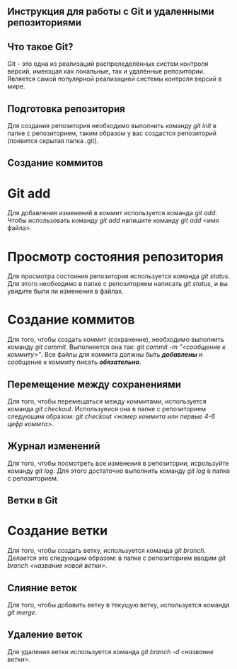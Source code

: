## Инструкция для работы с Git и удаленными репозиториями

## Что такое Git?

Git - это одна из реализаций распреледелённых систем контроля версий, имеющая как локальные, так и удалённые репозитории. Является самой популярной реализацией системы контроля версий в мире.


## Подготовка репозитория

Для создания репозитория необходимо выполнить команду *git init* в папке с репозиторием, таким образом у вас создастся репозиторий (появится скрытая папка .git).

## Создание коммитов

# Git add

Для добавления изменений в коммит используется команда *git add*. Чтобы использовать команду *git add* напишите команду *git add* <имя файла>.

# Просмотр состояния репозитория

Для просмотра состояния репозитория используется команда *git status*. Для этого необходимо в папке с репозиторием написать *git status*, и вы увидите были ли изменения в файлах.

# Создание коммитов

Для того, чтобы создать коммит (сохранение), необходимо выполнить команду *git commit*. Выполняется она так: *git commit -m "<сообщение к коммиту>"*. Все файлы для коммита должны быть __*добавлены*__ и сообщение к коммиту писать __*обязательно*__.

## Перемещение между сохранениями

Для того, чтобы перемещаться между коммитами, используется команда *git checkout*. Используеися она в папке с репозиторием следующим образом: *git checkout <номер коммита или первые 4-6 цифр коммта>*.

## Журнал изменений

Для того, чтобы посмотреть все изменения в репозитории, исрользуйте команду *git log*. Для этого достаточно выполнить команду *git log* в папке с репозиторием.

## Ветки в Git

# Создание ветки

Для того, чтобы создать ветку, используется команда *git branch*. Делается это следующим образом: в папке с репозиторием вводим *git branch <название новой ветки>*.

## Слияние веток

Для того, чтобы добавить ветку в текущую ветку, используется команда *git merge*.

## Удаление веток

Для удаления ветки используется команда *git branch -d <название ветки>*.
